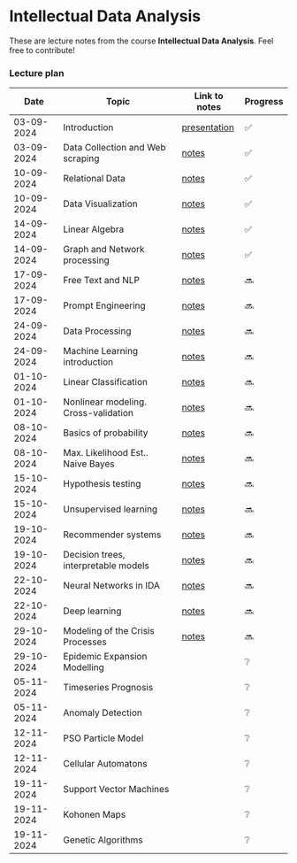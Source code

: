 # Intellectual Data Analysis

These are lecture notes from the course **Intellectual Data Analysis**. Feel free to contribute!

### Lecture plan

| Date    | Topic | Link to notes | Progress |
| ------- | ----- | ------------- | -------- |
| 03-09-2024    | Introduction                          | [presentation](./presentations/1_intro.pptx)         | ✅ |
| 03-09-2024    | Data Collection and Web scraping      | [notes](./src/102_data_collection_scraping.ipynb)    | ✅ |
| 10-09-2024    | Relational Data                       | [notes](./src/103_relational_data.ipynb)             | ✅ |
| 10-09-2024    | Data Visualization                    | [notes](./src/104_data_visualization.ipynb)          | ✅ |
| 14-09-2024    | Linear Algebra                        | [notes](./src/105_linear_algebra.ipynb)              | ✅ |
| 14-09-2024    | Graph and Network processing          | [notes](./src/106_graphs.ipynb)                      | ✅ |
| 17-09-2024    | Free Text and NLP                     | [notes](./src/107_nlp.ipynb)                         | 🔜 |
| 17-09-2024    | Prompt Engineering                    | [notes](./src/108_prompts.ipynb)                     | 🔜 |
| 24-09-2024    | Data Processing                       | [notes](./src/111_data_processing.ipynb)             | 🔜 |
| 24-09-2024    | Machine Learning introduction         | [notes](./src/201_ml_intro.ipynb)                    | 🔜 |
| 01-10-2024    | Linear Classification                 | [notes](./src/202_linear_classification.ipynb)       | 🔜 |
| 01-10-2024    | Nonlinear modeling. Cross-validation  | [notes](./src/203_nonlinear.ipynb)                   | 🔜 |
| 08-10-2024    | Basics of probability                 | [notes](./src/204_probability.ipynb)                 | 🔜 |
| 08-10-2024    | Max. Likelihood Est.. Naive Bayes     | [notes](./src/205_max_like_bayes.ipynb)              | 🔜 |
| 15-10-2024    | Hypothesis testing                    | [notes](./src/206_hypothesis_testing.ipynb)          | 🔜 |
| 15-10-2024    | Unsupervised learning                 | [notes](./src/207_unsupervised.ipynb)                | 🔜 |
| 19-10-2024    | Recommender systems                   | [notes](./src/208_recommender_systems.ipynb)         | 🔜 |
| 19-10-2024    | Decision trees, interpretable models  | [notes](./src/209_decision_trees.ipynb)              | 🔜 |
| 22-10-2024    | Neural Networks in IDA                | [notes](./src/210_nn.ipynb)                          | 🔜 |
| 22-10-2024    | Deep learning                         | [notes](./src/211_deep_learning.ipynb)               | 🔜 |
| 29-10-2024    | Modeling of the Crisis Processes      | [notes](./src/212_crysis_modelling.ipynb)            | 🔜 |
| 29-10-2024    | Epidemic Expansion Modelling          |     | ❔ |
| 05-11-2024    | Timeseries Prognosis                  |     | ❔ |
| 05-11-2024    | Anomaly Detection                     |     | ❔ |
| 12-11-2024    | PSO Particle Model                    |     | ❔ |
| 12-11-2024    | Cellular Automatons                   |     | ❔ |
| 19-11-2024    | Support Vector Machines               |     | ❔ |
| 19-11-2024    | Kohonen Maps                          |     | ❔ |
| 19-11-2024    | Genetic Algorithms                    |     | ❔ |

